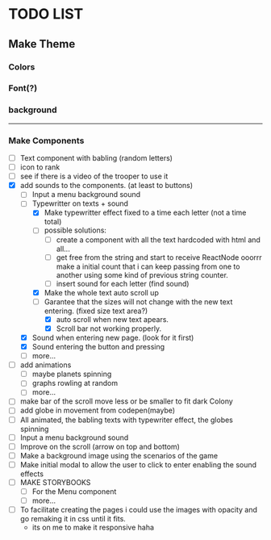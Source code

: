 # TODO LIST

## Make Theme

### Colors

### Font(?)

### background

---

### Make Components

- [ ] Text component with babling (random letters)
- [ ] icon to rank
- [ ] see if there is a video of the trooper to use it
- [x] add sounds to the components. (at least to buttons)
  - [ ] Input a menu background sound
  - [ ] Typewritter on texts + sound
    - [x] Make typewritter effect fixed to a time each letter (not a time total)
    - [ ] possible solutions:
      - [ ] create a component with all the text hardcoded with html and all...
      - [ ] get free from the string and start to receive ReactNode ooorrr make a initial count that i can keep passing from one to another using some kind of previous string counter.
      - [ ] insert sound for each letter (find sound)
    - [x] Make the whole text auto scroll up
    - [ ] Garantee that the sizes will not change with the new text entering. (fixed size text area?)
      - [x] auto scroll when new text apears.
      - [x] Scroll bar not working properly.
  - [x] Sound when entering new page. (look for it first)
  - [x] Sound entering the button and pressing
  - [ ] more...
- [ ] add animations
  - [ ] maybe planets spinning
  - [ ] graphs rowling at random
  - [ ] more...
- [ ] make bar of the scroll move less or be smaller to fit dark Colony
- [ ] add globe in movement from codepen(maybe)
- [ ] All animated, the babling texts with typewriter effect, the globes spinning
- [ ] Input a menu background sound
- [ ] Improve on the scroll (arrow on top and bottom)
- [ ] Make a background image using the scenarios of the game
- [ ] Make initial modal to allow the user to click to enter enabling the sound effects
- [ ] MAKE STORYBOOKS
  - [ ] For the Menu component
  - [ ] more...
- [ ] To facilitate creating the pages i could use the images with opacity and go remaking it in css until it fits.
  - its on me to make it responsive haha
